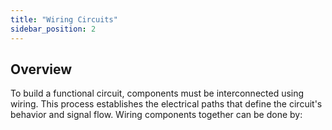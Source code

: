 ```yaml
---
title: "Wiring Circuits"
sidebar_position: 2
---
```


## Overview
To build a functional circuit, components must be interconnected using wiring. This process establishes the electrical paths that define the circuit's behavior and signal flow. Wiring components together can be done by:
